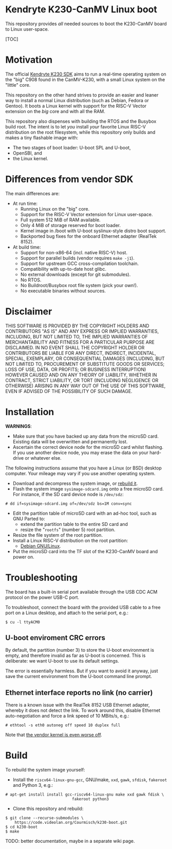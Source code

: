 # Kendryte K230-CanMV Linux boot

This repository provides *all* needed sources to boot the K230-CanMV board
to Linux user-space.

[TOC]

# Motivation

The official [Kendryte K230 SDK](https://github.com/kendryte/k230_sdk)
aims to run a real-time operating system on the "big" C908 found
in the CanMV-K230, with a small Linux system on the "little" core.

This repository on the other hand strives to provide an easier and leaner way
to install a normal Linux distribution (such as Debian, Fedora or Gentoo).
It boots a Linux kernel with support for the RISC-V Vector extension
on the *big* core and with all the RAM.

This repository also dispenses with building the RTOS
and the Busybox build root. The intent is to let *you* install *your* favorite
Linux RISC-V distribution on the root filesystem, while this repository only
builds and makes a tiny flashable image with:
* The two stages of boot loader: U-boot SPL and U-boot,
* OpenSBI, and
* the Linux kernel.

# Differences from vendor SDK

The main differences are:
* At run time:
  * Running Linux on the "big" core.
  * Support for the RISC-V Vector extension for Linux user-space.
  * Full system 512 MiB of RAM available.
  * Only 4 MiB of storage reserved for boot loader.
  * Kernel image in /boot with U-boot syslinux-style distro boot support.
  * Backported bug fixes for the onboard Ethernet adapter (RealTek 8152).
* At build time:
  * Support for non-x86-64 (incl. native RISC-V) host.
  * Support for parallel builds (vendor requires `make -j1`).
  * Support for upstream GCC cross-compilation toolchain.
  * Compatibility with up-to-date host glibc.
  * No external downloads (except for git submodules).
  * No RTOS.
  * No Buildroot/Busybox root file system (pick your own!).
  * No executable binaries without sources.

# Disclaimer

THIS SOFTWARE IS PROVIDED BY THE COPYRIGHT HOLDERS AND
CONTRIBUTORS "AS IS" AND ANY EXPRESS OR IMPLIED WARRANTIES,
INCLUDING, BUT NOT LIMITED TO, THE IMPLIED WARRANTIES OF
MERCHANTABILITY AND FITNESS FOR A PARTICULAR PURPOSE ARE
DISCLAIMED. IN NO EVENT SHALL THE COPYRIGHT HOLDER OR
CONTRIBUTORS BE LIABLE FOR ANY DIRECT, INDIRECT, INCIDENTAL,
SPECIAL, EXEMPLARY, OR CONSEQUENTIAL DAMAGES (INCLUDING,
BUT NOT LIMITED TO, PROCUREMENT OF SUBSTITUTE GOODS OR
SERVICES; LOSS OF USE, DATA, OR PROFITS; OR BUSINESS
INTERRUPTION) HOWEVER CAUSED AND ON ANY THEORY OF LIABILITY,
WHETHER IN CONTRACT, STRICT LIABILITY, OR TORT (INCLUDING
NEGLIGENCE OR OTHERWISE) ARISING IN ANY WAY OUT OF THE USE
OF THIS SOFTWARE, EVEN IF ADVISED OF THE POSSIBILITY OF SUCH DAMAGE.

# Installation

**WARNINGS**:
* Make sure that you have backed up any data from the microSD card.
  Existing data will be overwritten and permanently lost.
* Ascertain the correct device node for the microSD card whilst flashing.
  If you use another device node, you may erase the data on your hard-drive
  or whatever else.

The following instructions assume that you have a Linux (or BSD) desktop
computer. Your mileage may vary if you use another operating system.

* Download and decompress the system image, or [rebuild it](#Build).
* Flash the system image `sysimage-sdcard.img` onto a free microSD card.
  For instance, if the SD card device node is `/dev/sdz`:
```
# dd if=sysimage-sdcard.img of=/dev/sdz bs=1M conv=sync
```
* Edit the partition table of microSD card with an ad-hoc tool,
  such as GNU Parted to:
  * extend the partition table to the entire SD card and
  * resize the "`rootfs`" (number 5) root partition.
* Resize the file system of the root partition.
* Install a Linux RISC-V distribution on the root partition:
  * [Debian GNU/Linux](https://www.remlab.net/op/k230-canmv-debian.shtml).
* Put the microSD card into the TF slot of the K230-CanMV board and power on.

# Troubleshooting

The board has a built-in serial port available through the USB CDC ACM protocol
on the power USB-C port.

To troubleshoot, connect the board with the provided USB cable to a free port
on a Linux desktop, and attach to the serial port, e.g.:
```
$ cu -l ttyACM0
```

## U-boot enviroment CRC errors

By default, the partition (number 3) to store the U-boot environment is empty,
and therefore invalid as far as U-boot is concerned. This is deliberate: we
want U-boot to use its default settings.

The error is essentially harmless. But if you want to avoid it anyway,
just save the current environment from the U-boot command line prompt.

## Ethernet interface reports no link (no carrier)

There is a known issue with the RealTek 8152 USB Ethernet adapter,
whereby it does not detect the link. To work around this, disable Ethernet
auto-negotiation and force a link speed of 10 MBits/s, e.g.:
```
# ethtool -s eth0 autoneg off speed 10 duplex full
```
Note that [the vendor kernel is even worse off](https://github.com/kendryte/k230_sdk/issues/35).

# Build

To rebuild the system image yourself:

* Install the `riscv64-linux-gnu-gcc`, GNU/make, `xxd`, `gawk`, `sfdisk`,
  `fakeroot` and Python 3, e.g.:
```
# apt-get install install gcc-riscv64-linux-gnu make xxd gawk fdisk \
                             fakeroot python3
```
* Clone this repository and rebuild:
```
$ git clone --recurse-submodules \
	https://code.videolan.org/Courmisch/k230-boot.git
$ cd k230-boot
$ make
```

TODO: better documentation, maybe in a separate wiki page.
